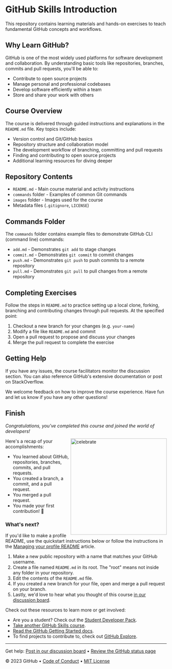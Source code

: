 
# GitHub Skills Introduction

This repository contains learning materials and hands-on exercises to teach fundamental GitHub concepts and workflows.

## Why Learn GitHub?

GitHub is one of the most widely used platforms for software development and collaboration. By understanding basic tools like repositories, branches, commits and pull requests, you'll be able to:

- Contribute to open source projects 
- Manage personal and professional codebases
- Develop software efficiently within a team
- Store and share your work with others

## Course Overview

The course is delivered through guided instructions and explanations in the `README.md` file. Key topics include:

- Version control and Git/GitHub basics
- Repository structure and collaboration model  
- The development workflow of branching, committing and pull requests
- Finding and contributing to open source projects
- Additional learning resources for diving deeper

## Repository Contents

- `README.md` - Main course material and activity instructions
- `commands` folder - Examples of common Git commands  
- `images` folder - Images used for the course
- Metadata files (`.gitignore`, `LICENSE`)
## Commands Folder

The `commands` folder contains example files to demonstrate GitHub CLI (command line) commands:

- `add.md` - Demonstrates `git add` to stage changes
- `commit.md` - Demonstrates `git commit` to commit changes
- `push.md` - Demonstrates `git push` to push commits to a remote repository  
- `pull.md` - Demonstrates `git pull` to pull changes from a remote repository


## Completing Exercises

Follow the steps in `README.md` to practice setting up a local clone, forking, branching and contributing changes through pull requests. At the specified point:

1. Checkout a new branch for your changes (e.g. `your-name`)
2. Modify a file like `README.md` and commit 
3. Open a pull request to propose and discuss your changes
4. Merge the pull request to complete the exercise

## Getting Help

If you have any issues, the course facilitators monitor the discussion section. You can also reference GitHub's extensive documentation or post on StackOverflow. 

We welcome feedback on how to improve the course experience. Have fun and let us know if you have any other questions!

<!--
  <<< Author notes: Finish >>>
  Review what we learned, ask for feedback, provide next steps.
-->

## Finish

_Congratulations, you've completed this course and joined the world of developers!_

<img src=https://octodex.github.com/images/collabocats.jpg alt=celebrate width=300 align=right>

Here's a recap of your accomplishments:

- You learned about GitHub, repositories, branches, commits, and pull requests.
- You created a branch, a commit, and a pull request.
- You merged a pull request.
- You made your first contribution! :tada:

### What's next?

If you'd like to make a profile README, use the quickstart instructions below or follow the instructions in the [Managing your profile README](https://docs.github.com/account-and-profile/setting-up-and-managing-your-github-profile/customizing-your-profile/managing-your-profile-readme) article.

1. Make a new public repository with a name that matches your GitHub username.
2. Create a file named `README.md` in its root. The "root" means not inside any folder in your repository.
3. Edit the contents of the `README.md` file.
4. If you created a new branch for your file, open and merge a pull request on your branch.
5. Lastly, we'd love to hear what you thought of this course [in our discussion board](https://github.com/orgs/skills/discussions/categories/introduction-to-github).

Check out these resources to learn more or get involved:

- Are you a student? Check out the [Student Developer Pack](https://education.github.com/pack).
- [Take another GitHub Skills course](https://github.com/skills).
- [Read the GitHub Getting Started docs](https://docs.github.com/en/get-started).
- To find projects to contribute to, check out [GitHub Explore](https://github.com/explore).

<footer>

<!--
  <<< Author notes: Footer >>>
  Add a link to get support, GitHub status page, code of conduct, license link.
-->

---

Get help: [Post in our discussion board](https://github.com/orgs/skills/discussions/categories/introduction-to-github) &bull; [Review the GitHub status page](https://www.githubstatus.com/)

&copy; 2023 GitHub &bull; [Code of Conduct](https://www.contributor-covenant.org/version/2/1/code_of_conduct/code_of_conduct.md) &bull; [MIT License](https://gh.io/mit)

</footer>
